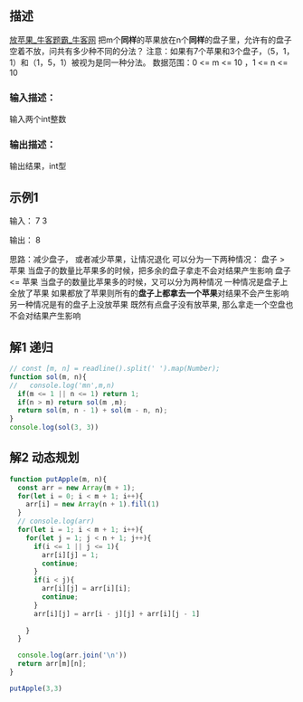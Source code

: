 ## 描述
[放苹果_牛客题霸_牛客网](https://www.nowcoder.com/practice/bfd8234bb5e84be0b493656e390bdebf?tpId=37&difficulty=&judgeStatus=&tags=&title=&sourceUrl=&gioEnter=menu)
把m个**同样**的苹果放在n个**同样**的盘子里，允许有的盘子空着不放，问共有多少种不同的分法？
注意：如果有7个苹果和3个盘子，（5，1，1）和（1，5，1）被视为是同一种分法。
数据范围：0 <= m <= 10 ，1 <= n <= 10 

### 输入描述：
输入两个int整数

### 输出描述：
输出结果，int型

## 示例1

输入：
7 3

输出：
8

思路：减少盘子， 或者减少苹果，让情况退化
可以分为一下两种情况：
盘子 > 苹果
  当盘子的数量比苹果多的时候，把多余的盘子拿走不会对结果产生影响
盘子 <= 苹果
  当盘子的数量比苹果多的时候，又可以分为两种情况
  一种情况是盘子上全放了苹果
    如果都放了苹果则所有的**盘子上都拿去一个苹果**对结果不会产生影响
  另一种情况是有的盘子上没放苹果
	既然有点盘子没有放苹果, 那么拿走一个空盘也不会对结果产生影响

## 解1 递归
```js
// const [m, n] = readline().split(' ').map(Number);
function sol(m, n){
//   console.log('mn',m,n)
  if(m <= 1 || n <= 1) return 1;
  if(n > m) return sol(m ,m);
  return sol(m, n - 1) + sol(m - n, n);
}
console.log(sol(3, 3))
```

## 解2 动态规划
```js
function putApple(m, n){
  const arr = new Array(m + 1);
  for(let i = 0; i < m + 1; i++){
    arr[i] = new Array(n + 1).fill(1)
  }
  // console.log(arr)
  for(let i = 1; i < m + 1; i++){
    for(let j = 1; j < n + 1; j++){
      if(i <= 1 || j <= 1){
        arr[i][j] = 1;
        continue;
      }
      if(i < j){
        arr[i][j] = arr[i][i];
        continue;
      }
      arr[i][j] = arr[i - j][j] + arr[i][j - 1]
      
    }
  }

  console.log(arr.join('\n'))
  return arr[m][n];
}

putApple(3,3)
```
